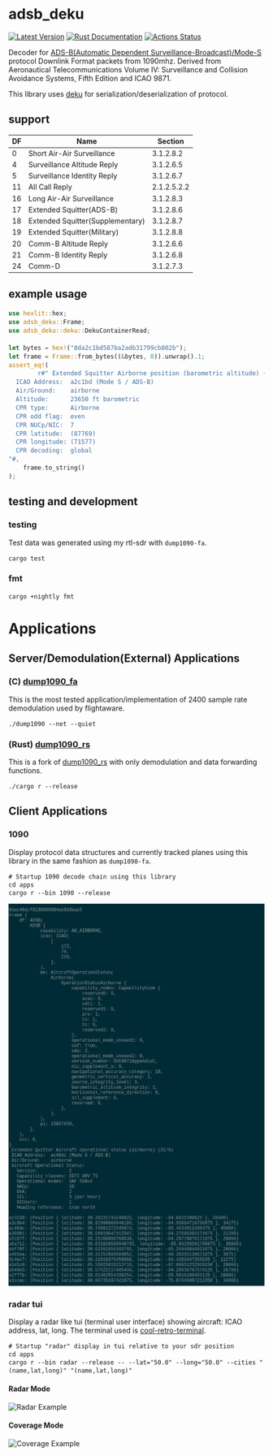 # adsb_deku

[![Latest Version](https://img.shields.io/crates/v/adsb_deku.svg)](https://crates.io/crates/adsb_deku)
[![Rust Documentation](https://docs.rs/adsb_deku/badge.svg)](https://docs.rs/adsb_deku)
[![Actions Status](https://github.com/wcampbell0x2a/adsb_deku/workflows/CI/badge.svg)](https://github.com/wcampbell0x2a/adsb_deku/actions)

Decoder for [ADS-B(Automatic Dependent Surveillance-Broadcast)/Mode-S](https://en.wikipedia.org/wiki/Automatic_Dependent_Surveillance%E2%80%93Broadcast) protocol Downlink Format packets from 1090mhz.
Derived from Aeronautical Telecommunications Volume IV: Surveillance and Collision Avoidance Systems, Fifth Edition and ICAO 9871.

This library uses [deku](https://github.com/sharksforarms/deku) for serialization/deserialization of protocol.

## support
|  DF  |  Name                           |  Section    |
| ---- | ------------------------------- | ----------- |
| 0    | Short Air-Air Surveillance      | 3.1.2.8.2   |
| 4    | Surveillance Altitude Reply     | 3.1.2.6.5   |
| 5    | Surveillance Identity Reply     | 3.1.2.6.7   |
| 11   | All Call Reply                  | 2.1.2.5.2.2 |
| 16   | Long Air-Air Surveillance       | 3.1.2.8.3   |
| 17   | Extended Squitter(ADS-B)        | 3.1.2.8.6   |
| 18   | Extended Squitter(Supplementary)| 3.1.2.8.7   |
| 19   | Extended Squitter(Military)     | 3.1.2.8.8   |
| 20   | Comm-B Altitude Reply           | 3.1.2.6.6   |
| 21   | Comm-B Identity Reply           | 3.1.2.6.8   |
| 24   | Comm-D                          | 3.1.2.7.3   |

## example usage
```rust
use hexlit::hex;
use adsb_deku::Frame;
use adsb_deku::deku::DekuContainerRead;

let bytes = hex!("8da2c1bd587ba2adb31799cb802b");
let frame = Frame::from_bytes((&bytes, 0)).unwrap().1;
assert_eq!(
        r#" Extended Squitter Airborne position (barometric altitude) (11)
  ICAO Address:  a2c1bd (Mode S / ADS-B)
  Air/Ground:    airborne
  Altitude:      23650 ft barometric
  CPR type:      Airborne
  CPR odd flag:  even
  CPR NUCp/NIC:  7
  CPR latitude:  (87769)
  CPR longitude: (71577)
  CPR decoding:  global
"#,
    frame.to_string()
);
```

## testing and development

### testing

Test data was generated using my rtl-sdr with `dump1090-fa`.
```text
cargo test
```

### fmt
```text
cargo +nightly fmt
```

# Applications

## Server/Demodulation(External) Applications
### (C) [dump1090_fa](https://github.com/flightaware/dump1090.git)
This is the most tested application/implementation of 2400 sample rate demodulation used by flightaware.

```text
./dump1090 --net --quiet
```

### (Rust) [dump1090_rs](https://github.com/wcampbell0x2a/dump1090_rs.git)
This is a fork of [dump1090_rs](https://github.com/johnwstanford/dump1090_rs) with only demodulation
and data forwarding functions.
```text
./cargo r --release
```

## Client Applications
### 1090

Display protocol data structures and currently tracked planes using this library in the same fashion as `dump1090-fa`.

```text
# Startup 1090 decode chain using this library
cd apps
cargo r --bin 1090 --release
```

![1090 Example](/media/2021-10-15-173245_686x1025_scrot.png)

### radar tui

Display a radar like tui (terminal user interface) showing aircraft: ICAO address, lat, long.
The terminal used is [cool-retro-terminal](https://github.com/Swordfish90/cool-retro-term).

```text
# Startup "radar" display in tui relative to your sdr position
cd apps
cargo r --bin radar --release -- --lat="50.0" --long="50.0" --cities "(name,lat,long)" "(name,lat,long)"
```

#### Radar Mode
![Radar Example](/media/2021-09-06-082636_1804x1062_scrot.png)

#### Coverage Mode
![Coverage Example](/media/2021-10-12-194028_1077x998_scrot.png)
